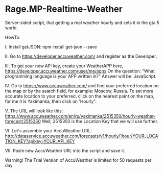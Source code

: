 # Rage.MP-Realtime-Weather

Server-sided script, that getting a real weather hourly and sets it in the gta 5 world.



HowTo:

I. Install getJSON: npm install get-json --save

II. Go to https://developer.accuweather.com/ and register as the Developer.

III. To get your new API key, create your WeatherAPP here, https://developer.accuweather.com/user/me/apps
 On the question: "What programming language is your APP written in?" Answer will be: JavaScript.

IV. Go to https://www.accuweather.com/ and find your preferred location on the map or by the search field, for example: Moscow, Russia.
 To set more accurate location to your preferred, click on the nearest point on the map, for me it is Yakimanka, then click on 'Hourly".

V. The URL will look like this: https://www.accuweather.com/en/ru/yakimanka/2515350/hourly-weather-forecast/2515350
  Well, 2515350 is the Location Key that we will use further.
 
VI. Let's assemble your AccuWeather URL: http://dataservice.accuweather.com/forecasts/v1/hourly/1hour/YOUR_LOCATION_KEY?apikey=YOUR_API_KEY

VII. Paste new AccuWeather URL into the script and save it.

Warning! The Trial Version of AccuWeather is limited for 50 requests per day.
